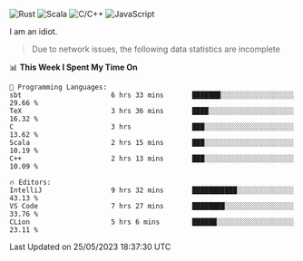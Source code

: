 ![Rust](https://img.shields.io/badge/Rust-000000?style=flat-square&logo=rust&logoColor=white)
![Scala](https://img.shields.io/badge/Scala-DC322F?style=flat-square&logo=Scala)
![C/C++](https://img.shields.io/badge/C++-00599c?style=flat-square&logo=C%2B%2B)
![JavaScript](https://img.shields.io/badge/JavaScript-323330?style=flat-square&logo=javascript&logoColor=F7DF1E)

I am an idiot.

> Due to network issues, the following data statistics are incomplete

<!--START_SECTION:waka-->
📊 **This Week I Spent My Time On** 

```text
💬 Programming Languages: 
sbt                      6 hrs 33 mins       ███████░░░░░░░░░░░░░░░░░░   29.66 % 
TeX                      3 hrs 36 mins       ████░░░░░░░░░░░░░░░░░░░░░   16.32 % 
C                        3 hrs               ███░░░░░░░░░░░░░░░░░░░░░░   13.62 % 
Scala                    2 hrs 15 mins       ███░░░░░░░░░░░░░░░░░░░░░░   10.19 % 
C++                      2 hrs 13 mins       ███░░░░░░░░░░░░░░░░░░░░░░   10.09 % 

🔥 Editors: 
IntelliJ                 9 hrs 32 mins       ███████████░░░░░░░░░░░░░░   43.13 % 
VS Code                  7 hrs 27 mins       ████████░░░░░░░░░░░░░░░░░   33.76 % 
CLion                    5 hrs 6 mins        ██████░░░░░░░░░░░░░░░░░░░   23.11 % 
```


 Last Updated on 25/05/2023 18:37:30 UTC
<!--END_SECTION:waka-->
